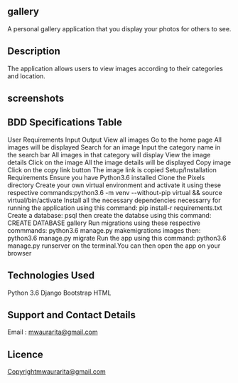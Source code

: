 ## gallery
A personal gallery application that you display your photos for others to see.

## Description
The application allows users to view images according to their categories and location. 

## screenshots

## BDD Specifications Table
User Requirements	Input	Output
View all images	Go to the home page	All images will be displayed
Search for an image	Input the category name in the search bar	All images in that category will display
View the image details	Click on the image	All the image details will be displayed
Copy image	Click on the copy link button	The image link is copied
Setup/Installation Requirements
Ensure you have Python3.6 installed
Clone the Pixels directory
Create your own virtual environment and activate it using these respective commands:python3.6 -m venv --without-pip virtual && source virtual/bin/activate
Install all the necessary dependencies necessarry for running the application using this command: pip install-r requirements.txt
Create a database: psql then create the databse using this command: CREATE DATABASE gallery
Run migrations using these respective commmands: python3.6 manage.py makemigrations images then: python3.6 manage.py migrate
Run the app using this command: python3.6 manage.py runserver on the terminal.You can then open the app on your browser
## Technologies Used
Python 3.6
Django
Bootstrap
HTML
## Support and Contact Details
Email : mwaurarita@gmail.com

## Licence
Copyrightmwaurarita@gmail.com